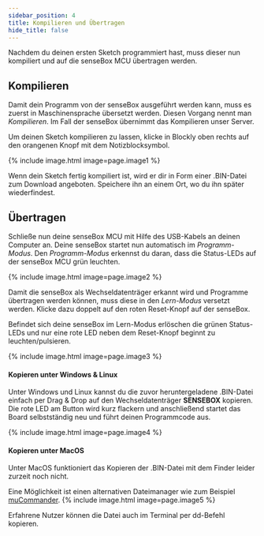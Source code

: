 ```yaml
---
sidebar_position: 4
title: Kompilieren und Übertragen
hide_title: false
---
```


Nachdem du deinen ersten Sketch programmiert hast, muss dieser nun kompiliert und auf die senseBox MCU übertragen werden.

## Kompilieren
Damit dein Programm von der senseBox ausgeführt werden kann, muss es zuerst in Maschinensprache übersetzt werden. Diesen Vorgang nennt man *Kompilieren*. Im Fall der senseBox übernimmt das Kompilieren unser Server.

Um deinen Sketch kompilieren zu lassen, klicke in Blockly oben rechts auf den orangenen Knopf mit dem Notizblocksymbol.

{% include image.html image=page.image1 %}

Wenn dein Sketch fertig kompiliert ist, wird er dir in Form einer .BIN-Datei zum Download angeboten. Speichere ihn an einem Ort, wo du ihn später wiederfindest.

## Übertragen

Schließe nun deine senseBox MCU mit Hilfe des USB-Kabels an deinen Computer an. Deine senseBox startet nun automatisch im *Programm-Modus*. Den *Programm-Modus* erkennst du daran, dass die Status-LEDs auf der senseBox MCU grün leuchten.

{% include image.html image=page.image2 %}

Damit die senseBox als Wechseldatenträger erkannt wird und Programme übertragen werden können, muss diese in den *Lern-Modus* versetzt werden. Klicke dazu doppelt auf den roten Reset-Knopf auf der senseBox.

Befindet sich deine senseBox im Lern-Modus erlöschen die grünen Status-LEDs und nur eine rote LED neben dem Reset-Knopf beginnt zu leuchten/pulsieren.

{% include image.html image=page.image3 %}

#### Kopieren unter Windows & Linux

Unter Windows und Linux kannst du die zuvor heruntergeladene .BIN-Datei einfach per Drag & Drop auf den Wechseldatenträger <b>SENSEBOX</b> kopieren. Die rote LED am Button wird kurz flackern und anschließend startet das Board selbstständig neu und führt deinen Programmcode aus.

{% include image.html image=page.image4 %}

#### Kopieren unter MacOS

Unter MacOS funktioniert das Kopieren der .BIN-Datei mit dem Finder leider zurzeit noch nicht.

Eine Möglichkeit ist einen alternativen Dateimanager wie zum Beispiel [muCommander](http://www.mucommander.com/).
{% include image.html image=page.image5 %}

Erfahrene Nutzer können die Datei auch im Terminal per dd-Befehl kopieren.
